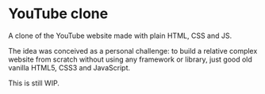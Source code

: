# YouTube clone

A clone of the YouTube website made with plain HTML, CSS and JS.

The idea was conceived as a personal challenge: to build a relative complex website from scratch without using any framework or library, just good old vanilla HTML5, CSS3 and JavaScript.

This is still WIP.
